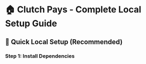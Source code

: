 # 🏠 **Clutch Pays - Complete Local Setup Guide**

## 🚀 **Quick Local Setup (Recommended)**

### **Step 1: Install Dependencies**
